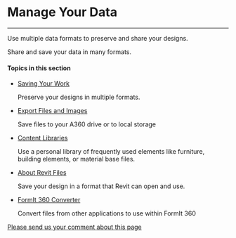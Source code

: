 # Manage Your Data

----

Use multiple data formats to preserve and share your designs.
 

Share and save your data in many formats.

  

#### Topics in this section

* [ Saving Your Work](GUID-4B629DB9-C09D-4C90-9B4A-22FA86957101.htm)
    
    Preserve your designs in multiple formats.
* [Export Files and Images](GUID-C487C79A-24CA-46F2-B954-6666684BBF01.htm)
    
    Save files to your A360 drive or to local storage
* [ Content Libraries](GUID-396A23FE-ED47-4847-94A1-63826D9A1E1B.htm)
    
    Use a personal library of frequently used elements like furniture, building elements, or material base files.
* [About Revit Files](GUID-DD0C79CC-702F-4E22-82E5-B93AB4F29717.htm)
    
    Save your design in a format that Revit can open and use.
* [FormIt 360 Converter](GUID-61C0A431-28F2-47F3-B225-92398859DC5A.htm)
    
    Convert files from other applications to use within FormIt 360

[Please send us your comment about this page](#)